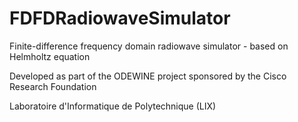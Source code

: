 # FDFDRadiowaveSimulator
Finite-difference frequency domain radiowave simulator - based on Helmholtz equation

Developed as part of the ODEWINE project sponsored by the Cisco Research Foundation

Laboratoire d'Informatique de Polytechnique (LIX)
